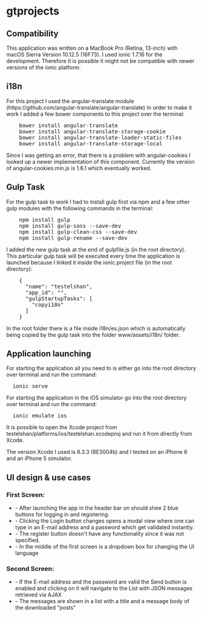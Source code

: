 # gtprojects

<h2>Compatibility</h2>
<p>
This application was written on a MacBook Pro (Retina, 13-inch) with macOS Sierra Version 10.12.5 (16F73).
I used ionic 1.7.16 for the development. 
Therefore it is possible it might not be compatible with newer versions of the ionic platform.
<p>
<h2>i18n</h2>
<p>
For this project I used the angular-translate module (https://github.com/angular-translate/angular-translate)
In order to make it work I added a few bower components to this project over the terminal:
</p>
<pre>
    bower install angular-translate
    bower install angular-translate-storage-cookie
    bower install angular-translate-loader-static-files
    bower install angular-translate-storage-local
</pre>
<p>
Since I was getting an error, that there is a problem with angular-cookies I looked up a newer implementation of
this component. Currently the version of angular-cookies.min.js is 1.6.1 which eventually worked.
</p>


<h2>Gulp Task</h2>
<p>
For the gulp task to work I had to install gulp first via npm and a few other gulp modules with the following 
commands in the terminal:
</p>
<pre>
    npm install gulp
    npm install gulp-sass --save-dev
    npm install gulp-clean-css --save-dev
    npm install gulp-rename --save-dev
</pre>    
<p>
I added the new gulp task at the end of gulpfile.js (in the root directory). This particular gulp task will be 
executed every time the application is launched because I linked it inside the ionic.project file (in the root directory):
</p>
<pre>
    {
      "name": "testelshan",
      "app_id": "",
      "gulpStartupTasks": [
        "copyi18n"
      ]
    }
</pre>

<p>
In the root folder there is a file inside i18n/es.json which is automatically being copied by the gulp task into 
the folder www/assets/i18n/ folder.
</p>
      

<h2>Application launching</h2>
<p>
For starting the application all you need to is either go into the root directory over terminal and run the command:
</p>
<pre>
  ionic serve
</pre>
<p>
For starting the application in the iOS simulator go into the root directory over terminal and run the command:
</p>
<pre>
  ionic emulate ios
</pre> 
<p>
It is possible to open the Xcode project from testelshan/platforms/ios/testelshan.xcodeproj and run it from directly from 
Xcode.
</p>

<p>
The version Xcode I used is 8.3.3 (8E3004b) and I tested on an iPhone 6 and an iPhone 5 simulator.
</p>

<h2>UI design & use cases</h2>
<h3>First Screen:</h3>
<p>
<ul>
	<li>- After launching the app in the header bar on should shee 2 blue buttons for logging in and registering.</li>
    <li>- Clicking the Login button changes opens a modal view where one can type in an E-mail address and a password
      which get validated instantly.</li>
    <li>- The register button doesn't have any functionality since it was not specified.</li>
    <li>- In the middle of the first screen is a dropdown box for changing the UI language</li>
</ul>
</p>

<h3>Second Screen:</h3>
<p>
<ul>
	<li>- If the E-mail address and the password are valid the Send button is enabled and clicking on it will
      navigate to the List with JSON messages retrieved via AJAX</li>
    <li>- The messages are shown in a list with a title and a message body of the downloaded "posts"</li>
</ul>
</p>




    
    
    

